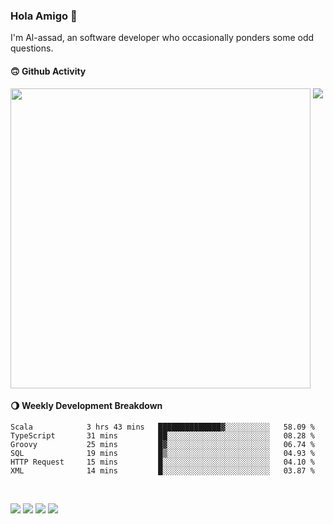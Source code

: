 ### Hola Amigo 🤣   

I'm Al-assad, an software developer who occasionally ponders some odd questions.  
 
#### 🙃 Github Activity 
<div>
  <img src="https://github-readme-stats.vercel.app/api?username=al-assad&show_icons=true" align="top" style="display: inline-block;" width="480"/>
  <img src="https://github-readme-stats.vercel.app/api/top-langs/?username=al-assad&hide=css,html&langs_count=8&layout=compact" align="top" style="display: inline-block;"/>
</div>

#### 🌖 Weekly Development Breakdown
<!--START_SECTION:waka-->

```text
Scala            3 hrs 43 mins   ██████████████▓░░░░░░░░░░   58.09 %
TypeScript       31 mins         ██░░░░░░░░░░░░░░░░░░░░░░░   08.28 %
Groovy           25 mins         █▓░░░░░░░░░░░░░░░░░░░░░░░   06.74 %
SQL              19 mins         █▒░░░░░░░░░░░░░░░░░░░░░░░   04.93 %
HTTP Request     15 mins         █░░░░░░░░░░░░░░░░░░░░░░░░   04.10 %
XML              14 mins         █░░░░░░░░░░░░░░░░░░░░░░░░   03.87 %
```

<!--END_SECTION:waka-->

<br>

<a href="https://twitter.com/Alassad_dev"><img src="https://img.shields.io/badge/Twitter-@Alassad__dev-blue?style=flat&logo=twitter" /></a>
<a href="https://t.me/alassad_dev"><img src="https://img.shields.io/badge/Telegram-@alassad__dev-orange?style=flat&logo=telegram" /></a>
<a href="https://assad.notion.site"><img src="https://img.shields.io/badge/Notion-Al--assad's_Blog-red?style=flat&logo=notion" /></a>
<a href="https://assad.notion.site/Notes-0dbfb98e35034fd5ba4a21cea8006145"><img src="https://img.shields.io/badge/Notion-Al--assad's_Note-yellow?style=flat&logo=notion" /></a>

